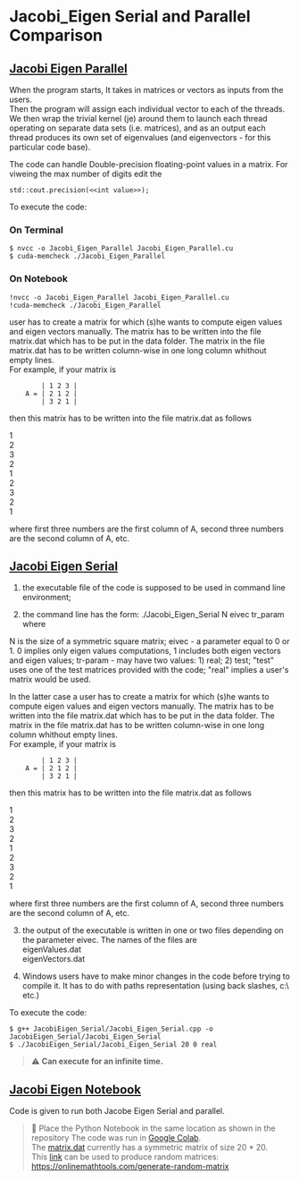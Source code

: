 # Jacobi_Eigen Serial and Parallel Comparison

## [Jacobi Eigen Parallel](/Jacobi_Eigen_Parallel.cu)

When the program starts, It takes in matrices or vectors as inputs from the users.  
Then the program will assign each individual vector to each of the threads.  
We then wrap the trivial kernel (je) around them to launch each thread operating on separate data sets (i.e. matrices), and as an output each thread produces its own set of eigenvalues (and eigenvectors - for this particular code base).

The code can handle Double-precision floating-point values in a matrix. For viweing the max number of digits edit the

```{ .cpp }
std::cout.precision(<<int value>>);
```

To execute the code:

### On Terminal

```{ .sh }
$ nvcc -o Jacobi_Eigen_Parallel Jacobi_Eigen_Parallel.cu
$ cuda-memcheck ./Jacobi_Eigen_Parallel
```

### On Notebook

```{ .sh }
!nvcc -o Jacobi_Eigen_Parallel Jacobi_Eigen_Parallel.cu
!cuda-memcheck ./Jacobi_Eigen_Parallel
```

user has to create a matrix for which (s)he wants to compute eigen values and eigen vectors manually. The matrix has to be written into the file matrix.dat which has to be put in the data folder. The matrix in the file matrix.dat has to be written column-wise in one long column whithout empty lines.  
For example, if your matrix is

```
        | 1 2 3 |
    A = | 2 1 2 |
        | 3 2 1 |
```

then this matrix has to be written into the file matrix.dat as follows

1  
2  
3  
2  
1  
2  
3  
2  
1

where first three numbers are the first column of A, second three numbers are the second column of A, etc.

## [Jacobi Eigen Serial](/JacobiEigen_Serial/Jacobi_Eigen_Serial.cpp)

1. the executable file of the code is supposed to be used in command line environment;

2. the command line has the form: ./Jacobi_Eigen_Serial N eivec tr_param
   where

N is the size of a symmetric square matrix;
eivec - a parameter equal to 0 or 1. 0 implies only eigen values computations, 1 includes both eigen vectors and eigen values;
tr-param - may have two values: 1) real; 2) test;
"test" uses one of the test matrices provided with the code; "real" implies a user's matrix would be used.

In the latter case a user has to create a matrix for which (s)he wants to compute eigen values and eigen vectors manually. The matrix has to be written into the file matrix.dat which has to be put in the data folder. The matrix in the file matrix.dat has to be written column-wise in one long column whithout empty lines.  
For example, if your matrix is

```
        | 1 2 3 |
    A = | 2 1 2 |
        | 3 2 1 |
```

then this matrix has to be written into the file matrix.dat as follows

1  
2  
3  
2  
1  
2  
3  
2  
1

where first three numbers are the first column of A, second three numbers are the second column of A, etc.

3. the output of the executable is written in one or two files depending on the parameter eivec. The names of the files are  
   eigenValues.dat  
   eigenVectors.dat

4. Windows users have to make minor changes in the code before trying to compile it. It has to do with paths representation (using back slashes, c:\ etc.)

To execute the code:

```{ .sh }
$ g++ JacobiEigen_Serial/Jacobi_Eigen_Serial.cpp -o JacobiEigen_Serial/Jacobi_Eigen_Serial
$ ./JacobiEigen_Serial/Jacobi_Eigen_Serial 20 0 real
```

> :warning: **Can execute for an infinite time.**

## [Jacobi Eigen Notebook](/Eigen_Value_parallel_cuda.ipynb)

Code is given to run both Jacobe Eigen Serial and parallel.  
> :space_invader: Place the Python Notebook in the same location as shown in the repository
The code was run in [Google Colab](https://colab.research.google.com/).  
The [matrix.dat](/data/matrix.dat) currently has a symmetric matrix of size 20 \* 20.  
This [link](https://onlinemathtools.com/generate-random-matrix) can be used to produce random matrices: <https://onlinemathtools.com/generate-random-matrix>
